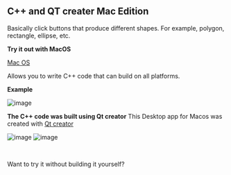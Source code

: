 ## C++ and QT creater Mac Edition

Basically click buttons that produce different shapes. For example, polygon, rectangle, ellipse, etc.

**Try it out with MacOS**

[Mac OS](https://github.com/ottokafka/shapesQT/releases/download/1.0/QtCurvesCPP.app.zip)


Allows you to write C++ code that can build on all platforms. 

**Example**

![image](https://user-images.githubusercontent.com/21117852/64495741-9ff25480-d2d0-11e9-82bf-5052ea13340c.png)

**The C++ code was built using Qt creator**
This Desktop app for Macos was created with [Qt creator](https://www.qt.io/download)

![image](https://user-images.githubusercontent.com/21117852/64495768-f069b200-d2d0-11e9-8c2e-12cc6217c8fa.png)
![image](https://user-images.githubusercontent.com/21117852/64495759-d92ac480-d2d0-11e9-9a80-a2d053d9b48f.png)

<br>

Want to try it without building it yourself?

